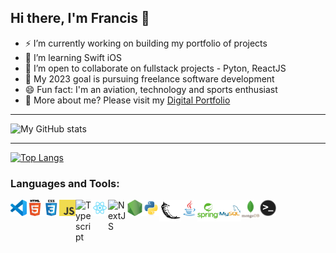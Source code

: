 ## Hi there, I'm Francis 👋

-   ⚡ I’m currently working on building my portfolio of projects
-   🌱 I’m learning Swift iOS
-   🤝 I’m open to collaborate on fullstack projects - Pyton, ReactJS
-   🥅 My 2023 goal is pursuing freelance software development
-   😄 Fun fact: I'm an aviation, technology and sports enthusiast
-   🔭 More about me? Please visit my <a href="https://portfolio-ffrago.vercel.app/">Digital Portfolio</a>

---

![My GitHub stats](https://github-readme-stats.vercel.app/api?username=fdrive422&show_icons=true&hide=prs&theme=react)

---

[![Top Langs](https://github-readme-stats.vercel.app/api/top-langs/?username=fdrive422&hide=css&layout=compact&theme=react)](https://github.com/fdrive422/github-readme-stats)

### Languages and Tools:

<img align="left" alt="Visual Studio Code" width="26" src="https://raw.githubusercontent.com/github/explore/80688e429a7d4ef2fca1e82350fe8e3517d3494d/topics/visual-studio-code/visual-studio-code.png" />
<img align="left" alt="HTML5" width="26" src="https://raw.githubusercontent.com/github/explore/80688e429a7d4ef2fca1e82350fe8e3517d3494d/topics/html/html.png" />
<img align="left" alt="CSS3" width="26" src="https://raw.githubusercontent.com/github/explore/80688e429a7d4ef2fca1e82350fe8e3517d3494d/topics/css/css.png" />
<img align="left" alt="JavaScript" width="26px" src="https://raw.githubusercontent.com/github/explore/80688e429a7d4ef2fca1e82350fe8e3517d3494d/topics/javascript/javascript.png" />
<img align="left" alt="Typescript" width="26px" src="https://iconape.com/wp-content/png_logo_vector/typescript.png"/>
<img align="left" alt="React" width="26" src="https://raw.githubusercontent.com/github/explore/80688e429a7d4ef2fca1e82350fe8e3517d3494d/topics/react/react.png" />
<img align="left" alt="NextJS" width="30px" src="https://user-images.githubusercontent.com/26079832/101081341-ee73c900-35cf-11eb-8d44-b37713da3692.png"/>
<img align="left" alt="Node.js" width="26" src="https://raw.githubusercontent.com/github/explore/80688e429a7d4ef2fca1e82350fe8e3517d3494d/topics/nodejs/nodejs.png" />
<img align="left" alt="Python" width="26" src="https://raw.githubusercontent.com/devicons/devicon/master/icons/python/python-original.svg" />
<img align="left" alt="Flask" width="35" height="-100" src="https://raw.githubusercontent.com/devicons/devicon/master/icons/flask/flask-original.svg" />
<img align="left" alt="Java" width="26" src="https://raw.githubusercontent.com/devicons/devicon/master/icons/java/java-original.svg" />
<img align="left" alt="SpringBoot" width="35" src="https://raw.githubusercontent.com/devicons/devicon/master/icons/spring/spring-original-wordmark.svg" />
<!-- <img align="left" alt="Express" width="37" height="-120" src="https://raw.githubusercontent.com/devicons/devicon/master/icons/express/express-original-wordmark.svg" /> -->
<img align="left" alt="MySQL" width="35" height="-120" src="https://raw.githubusercontent.com/devicons/devicon/master/icons/mysql/mysql-original-wordmark.svg" />
<img align="left" alt="MongoDB" width="30" src="https://raw.githubusercontent.com/devicons/devicon/master/icons/mongodb/mongodb-original-wordmark.svg" />
<img class="category" align="left" alt="Terminal" width="26" src="https://raw.githubusercontent.com/github/explore/80688e429a7d4ef2fca1e82350fe8e3517d3494d/topics/terminal/terminal.png" />

<!--
**fdrive422/fdrive422** is a ✨ _special_ ✨ repository because its `README.md` (this file) appears on your GitHub profile.

Here are some ideas to get you started:

- 🔭 I’m currently working on ...
- 🌱 I’m currently learning ...
- 👯 I’m looking to collaborate on ...
- 🤔 I’m looking for help with ...
- 💬 Ask me about ...
- 📫 How to reach me: ...
- 😄 Pronouns: ...
- ⚡ Fun fact: ...
